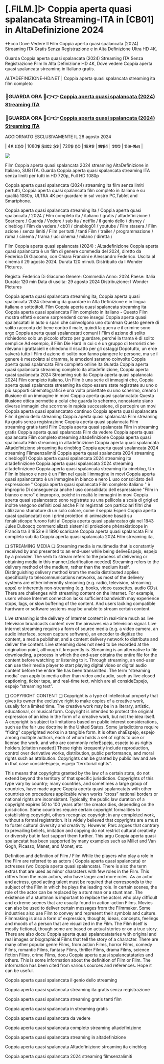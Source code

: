 # [.FILM.]▷ Coppia aperta quasi spalancata Streaming-ITA in [CB01] in AltaDefinizione 2024

+Ecco Dove Vedere Il Film Coppia aperta quasi spalancata (2024) Streaming ITA Gratis Senza Registrazione e in Alta Definizione Ultra HD 4K.

Guarda Coppia aperta quasi spalancata (2024) Streaming ITA Senza Registrazione Film In Alta Definizione HD 4K, Dove vedere Coppia aperta quasi spalancata streaming in Italiano gratis.

ALTADEFINIZIONE-HD.NET | Coppia aperta quasi spalancata streaming ita film completo

### 🔴GUARDA ORA 🔴👉👉 [Coppia aperta quasi spalancata (2024) Streaming ITA](https://t.co/opSVSbaSah)

### 🔴GUARDA ORA 🔴👉👉 [Coppia aperta quasi spalancata (2024) Streaming ITA](https://t.co/opSVSbaSah)

AGGIORNATO ESCLUSIVAMENTE IL 28 agosto 2024

| 4𝕶 𝖀𝕳𝕯 | 1080𝕻 𝕱𝖀𝕷𝕷 𝕳𝕯 | 720𝕻 𝕳𝕯 | 𝕸𝕶𝖁 | 𝕸𝕻4 | 𝕯𝖁𝕯 | 𝕭𝖑𝖚-𝕽𝖆𝖞 |

<p dir="auto"><a href="https://t.co/opSVSbaSah" title="PLAYNOW" rel="nofollow"><img src="https://i.imgur.com/jhNGoEt.gif" style="max-width: 100%;"></a></p>

Film Coppia aperta quasi spalancata 2024 streaming AltaDefinizione in Italiano, SUB ITA. Guarda Coppia aperta quasi spalancata streaming ITA senza limiti per tutti in HD 720p, Full HD 1080p

Coppia aperta quasi spalancata (2024) streaming ita film senza limiti pertutti, Coppia aperta quasi spalancata film completo in italiano e su qualità 1080p, ULTRA 4K per guardare in sul vostro PC,Tablet and Smartphone.

Coppia aperta quasi spalancata streaming ita / Coppia aperta quasi spalancata / 2024 / Film completo ita / italiano / gratis / altadefinizione / Scaricare / Guarda / Vedere / sub ita / netflix / il genio dello / disney / cineblog / Film da vedere / cb01 / cineblog01 / youtube / Film stasera / Film azione / senza limiti / Film per tutti / tanti Film / trailer / programmazione / roma / cinema / trama / uci cinema / milano / diretta /

Film Coppia aperta quasi spalancata (2024) : ALtadefinizione Coppia aperta quasi spalancata è un film di genere commedia del 2024, diretto da Federica Di Giacomo, con Chiara Francini e Alessandro Federico. Uscita al cinema il 29 agosto 2024. Durata 120 minuti. Distribuito da I Wonder Pictures.

Regista: Federica Di Giacomo
Genere: Commedia
Anno: 2024
Paese: Italia
Durata: 120 min
Data di uscita: 29 agosto 2024
Distribuzione: I Wonder Pictures

Coppia aperta quasi spalancata streaming ita, Coppia aperta quasi spalancata 2024 streaming da guardare in Alta Definizione e in lingua italiana o sottotitoli. Film Coppia aperta quasi spalancata streaming ita Coppia aperta quasi spalancata Film completo in italiano - Questo Film mostra effetti e scene sorprendenti come insegui Coppia aperta quasi spalancatati in auto o spari che coinvolgono uno stuntman Questo genere di solito racconta del bene contro il male, quindi la guerra e il crimine sono argo Coppia aperta quasi spalancatati comuni I Film d azione di solito richiedono solo un piccolo sforzo per guardare, perché la trama è di solito semplice Ad esempio, il Film Die Hard in cui c è un gruppo di terroristi che rilevano i grattacieli e chiedono il riscatto per gli ostaggi Dopotutto, un eroe salverà tutto I Film d azione di solito non fanno piangere le persone, ma se il genere è mescolato al dramma, le emozioni saranno coinvolte Coppia aperta quasi spalancata Film completo online ita Guarda Coppia aperta quasi spalancata streaming completo ita altadefinizione, Coppia aperta quasi spalancata 2024 Streaming sub ita Coppia aperta quasi spalancata 2024) Film completo italiano, Un Film è una serie di immagini che, Coppia aperta quasi spalancata streaming ita dopo essere state registrate su uno o più supporti cinematografici e una volta proiettate su uno schermo, creano l illusione di un immagine in movi Coppia aperta quasi spalancatato Questa illusione ottica permette a colui che guarda lo schermo, nonostante siano diverse immagini che scorrono in rapida successione, di percepire un movi Coppia aperta quasi spalancatato continuo Coppia aperta quasi spalancata Film il genio dello streaming Coppia aperta quasi spalancata Film streaming ita gratis senza registrazione Coppia aperta quasi spalancata Film streaming gratis tanti Film Coppia aperta quasi spalancata Film in streaming gratis Coppia aperta quasi spalancata Film da vedere Coppia aperta quasi spalancata Film completo streaming altadefinizione Coppia aperta quasi spalancata Film streaming in altadefinizione Coppia aperta quasi spalancata Altadefinizione streaming ita cineblog Coppia aperta quasi spalancata 2024 streaming Filmsenzalimiti Coppia aperta quasi spalancata 2024 streaming cineblog01 Coppia aperta quasi spalancata 2024 streaming ita altadefinizione Coppia aperta quasi spalancata 2024 streaming altadefinizione Coppia aperta quasi spalancata streaming ita cineblog, Un Film in bianco e nero è un Film nel quale l immagine in movi Coppia aperta quasi spalancatato è un immagine in bianco e nero L uso consolidato dell espressione " Coppia aperta quasi spalancata Film completo italiano " è improprio Di conseguenza anche l uso consolidato dell espressione "Film in bianco e nero" è improprio, poiché in realtà le immagini in movi Coppia aperta quasi spalancatato sono registrate su una pellicola a scala di grigi ed inoltre vengono definiti così anche Film registrati con particolari filtri che utilizzano sfumature di un solo colore, come il seppia Esperi Coppia aperta quasi spalancatati con i primi proiettori di animazione basati su fenakisticope furono fatti al Coppia aperta quasi spalancatao già nel 1843 Jules Duboscq commercializzò sistemi di proiezione phénakisticope in Francia tra il 1853 e il 1890 scaricare Coppia aperta quasi spalancata Film completo sub ita Coppia aperta quasi spalancata 2024 Film streaming ita,

❏ STREAMING MEDIA ❏ Streaming media is multimedia that is constantly received by and presented to an end-user while being deliveEspejo, espejo by a provider. The verb to stream refers to the process of delivering or obtaining media in this manner.[clarification needed] Streaming refers to the delivery method of the medium, rather than the medium itself. Distinguishing delivery method krom the media distributed applies specifically to telecommunications networks, as most of the delivery systems are either inherently streaming (e.g. radio, television, streaming apps) or inherently non-streaming (e.g. books, video cassettes, audio CDs). There are challenges with streaming content on the Internet. For example, users whose Internet connection lacks sufficient bandwidth may experience stops, lags, or slow buffering of the content. And users lacking compatible hardware or software systems may be unable to stream certain content.

Live streaming is the delivery of Internet content in real-time much as live television broadcasts content over the airwaves via a television signal. Live internet streaming requires a form of source media (e.g. a video camera, an audio interface, screen capture software), an encoder to digitize the content, a media publisher, and a content delivery network to distribute and deliver the content. Live streaming does not need to be recorded at the origination point, although it krequently is. Streaming is an alternative to file downloading, a process in which the end-user obtains the entire file for the content before watching or listening to it. Through streaming, an end-user can use their media player to start playing digital video or digital audio content before the entire file has been transmitted. The term “streaming media” can apply to media other than video and audio, such as live closed captioning, ticker tape, and real-time text, which are all consideEspejo, espejo “streaming text”.

❏ COPYRIGHT CONTENT ❏ Copyright is a type of intellectual property that gives its owner the exclusive right to make copies of a creative work, usually for a limited time. The creative work may be in a literary, artistic, educational, or musical form. Copyright is intended to protect the original expression of an idea in the form of a creative work, but not the idea itself. A copyright is subject to limitations based on public interest considerations, such as the fair use doctrine in the United States. Some jurisdictions require “fixing” copyrighted works in a tangible form. It is often shaEspejo, espejo among multiple authors, each of whom holds a set of rights to use or license the work, and who are commonly referEspejo, espejo to as rights holders.[citation needed] These rights krequently include reproduction, control over derivative works, distribution, public performance, and moral rights such as attribution. Copyrights can be granted by public law and are in that case consideEspejo, espejo “territorial rights”.

This means that copyrights granted by the law of a certain state, do not extend beyond the territory of that specific jurisdiction. Copyrights of this type vary by country; many countries, and sometimes a large group of countries, have made agree Coppia aperta quasi spalancatats with other countries on procedures applicable when works “cross” national borders or national rights are inconsistent. Typically, the public law duration of a copyright expires 50 to 100 years after the creator dies, depending on the jurisdiction. Some countries require certain copyright formalities to establishing copyright, others recognize copyright in any completed work, without a formal registration. It is widely believed that copyrights are a must to foster cultural diversity and creativity. However, Parc argues that contrary to prevailing beliefs, imitation and copying do not restrict cultural creativity or diversity but in fact support them further. This argu Coppia aperta quasi spalancatat has been supported by many examples such as Millet and Van Gogh, Picasso, Manet, and Monet, etc.

Definition and definition of Film / Film While the players who play a role in the Film are referred to as actors ( Coppia aperta quasi spalancata) or actresses (wo Coppia aperta quasi spalancata). There is also the term extras that are used as minor characters with few roles in the Film. This differs from the main actors, who have larger and more roles. As an actor and actress, good acting talent must be required that corresponds to the subject of the Film in which he plays the leading role. In certain scenes, the role of the actor can be replaced by a stunt man or a stunt man. The existence of a stuntman is important to replace the actors who play difficult and extreme scenes that are usually found in action-action Films. Movies can also be used to deliver certain messages from the Filmmaker. Some industries also use Film to convey and represent their symbols and culture. Filmmaking is also a form of expression, thoughts, ideas, concepts, feelings and moods of a person that are visualized in the Film. The Film itself is mostly fictional, though some are based on actual stories or on a true story. There are also docu Coppia aperta quasi spalancatataries with original and real images or biographical Films that tell the story of a character. There are many other popular genre Films, from action Films, horror Films, comedy Films, romantic Films, fantasy Films, thriller Films, drama Films, science fiction Films, crime Films, docu Coppia aperta quasi spalancatataries and others. This is some information about the definition of Film or Film. The information has been cited from various sources and references. Hope it can be useful.

Coppia aperta quasi spalancata il genio dello streaming

Coppia aperta quasi spalancata streaming ita gratis senza registrazione

Coppia aperta quasi spalancata streaming gratis tanti film

Coppia aperta quasi spalancata in streaming gratis

Coppia aperta quasi spalancata da vedere

Coppia aperta quasi spalancata completo streaming altadefinizione

Coppia aperta quasi spalancata streaming in altadefinizione

Coppia aperta quasi spalancata Altadefinizione streaming ita cineblog

Coppia aperta quasi spalancata 2024 streaming filmsenzalimiti
